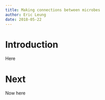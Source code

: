 ```yaml
---
title: Making connections between microbes
author: Eric Leung
date: 2018-05-22
---
```


Introduction
============

Here

Next
====

Now here
